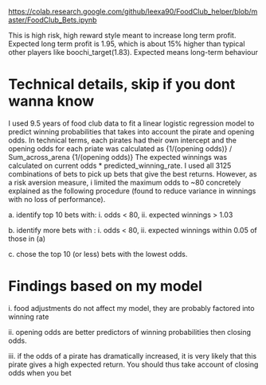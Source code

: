 
https://colab.research.google.com/github/leexa90/FoodClub_helper/blob/master/FoodClub_Bets.ipynb

This is high risk, high reward style meant to increase long term profit. Expected long term profit is 1.95, which is about 15% higher than typical other players like boochi_target(1.83). Expected means long-term behaviour

# Technical details, skip if you dont wanna know
I used 9.5 years of food club data to fit a linear logistic regression model to predict winning probabilities that takes into account the pirate and opening odds. In technical terms, each pirates had their own intercept and the opening odds for each priate was calculated as {1/(opening odds)} / Sum_across_arena {1/(opening odds)}  The expected winnings was calculated on current odds * predicted_winning_rate. I used all 3125 combinations of bets to pick up bets that give the best returns. However, as a risk aversion measure, i limited the maximum odds to ~80 concretely explained as the following procedure (found to reduce variance in winnings with no loss of performance).

a. identify top 10 bets with: i. odds < 80, ii. expected winnings > 1.03

b. identify more bets with : i. odds  < 80, ii. expected winnings within 0.05 of those in (a)

c. chose the top 10 (or less) bets with the lowest odds. 

# Findings based on my model
i. food adjustments do not affect my model, they are probably factored into winning rate

ii. opening odds are better predictors of winning probabilities then closing odds. 

iii. if the odds of a pirate has dramatically increased, it is very likely that this pirate gives a high expected return. You should thus take account of closing odds when you bet
